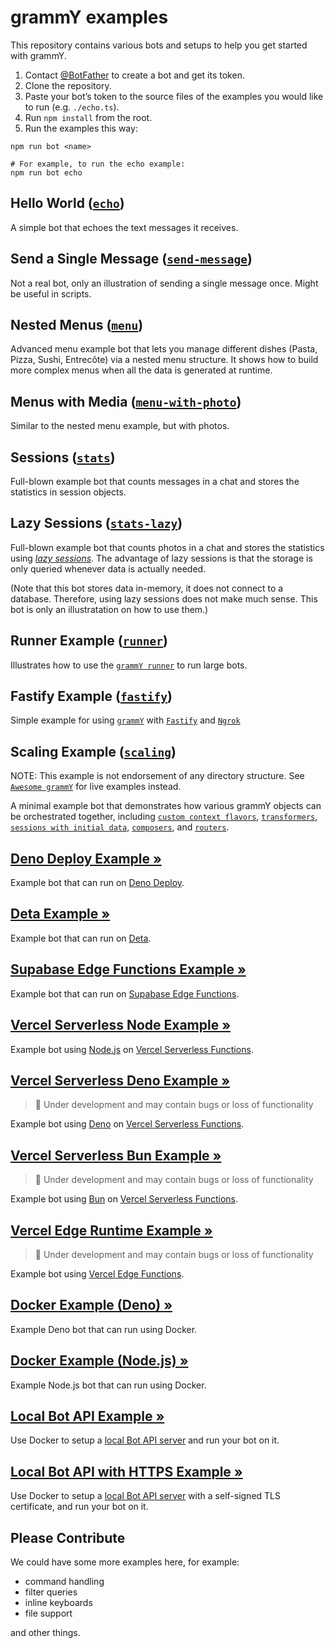 # grammY examples

This repository contains various bots and setups to help you get started with
grammY.

1. Contact [@BotFather](https://t.me/BotFather) to create a bot and get its
   token.
2. Clone the repository.
3. Paste your bot’s token to the source files of the examples you would like to
   run (e.g. `./echo.ts`).
4. Run `npm install` from the root.
5. Run the examples this way:

```shell
npm run bot <name>

# For example, to run the echo example:
npm run bot echo
```

## Hello World ([`echo`](./echo.ts))

A simple bot that echoes the text messages it receives.

## Send a Single Message ([`send-message`](./send-message.ts))

Not a real bot, only an illustration of sending a single message once. Might
be useful in scripts.

## Nested Menus ([`menu`](./menu.ts))

Advanced menu example bot that lets you manage different dishes (Pasta, Pizza,
Sushi, Entrecôte) via a nested menu structure. It shows how to build more
complex menus when all the data is generated at runtime.

## Menus with Media ([`menu-with-photo`](./menu-with-photo.ts))

Similar to the nested menu example, but with photos.

## Sessions ([`stats`](./stats.ts))

Full-blown example bot that counts messages in a chat and stores the statistics
in session objects.

## Lazy Sessions ([`stats-lazy`](./stats-lazy.ts))

Full-blown example bot that counts photos in a chat and stores the statistics
using _[lazy sessions](https://grammy.dev/plugins/session.html#lazy-sessions)_.
The advantage of lazy sessions is that the storage is only queried whenever data
is actually needed.

(Note that this bot stores data in-memory, it does not connect to a database.
Therefore, using lazy sessions does not make much sense. This bot is only an
illustratation on how to use them.)

## Runner Example ([`runner`](./runner.ts))

Illustrates how to use the [`grammY runner`](https://github.com/grammyjs/runner)
to run large bots.

## Fastify Example ([`fastify`](./fastify.ts))

Simple example for using [`grammY`](https://github.com/grammyjs/grammy)
with [`Fastify`](https://github.com/fastify/fastify) and [`Ngrok`](https://ngrok.com/)

## Scaling Example ([`scaling`](./scaling/index.ts))

NOTE: This example is not endorsement of any directory structure. See
[`Awesome grammY`](https://github.com/grammyjs/awesome-grammY) for live examples
instead.

A minimal example bot that demonstrates how various grammY objects can be
orchestrated together, including
[`custom context flavors`](https://grammy.dev/guide/context.html#context-flavours),
[`transformers`](https://grammy.dev/advanced/transformers.html#bot-api-transformers),
[`sessions with initial data`](https://grammy.dev/plugins/session.html#how-to-use-sessions),
[`composers`](https://grammy.dev/advanced/middleware.html#middleware-in-grammy),
and
[`routers`](https://grammy.dev/plugins/router.html#combining-routers-with-sessions).

## [Deno Deploy Example »](./setups/deno-deploy)

Example bot that can run on [Deno Deploy](https://deno.com/deploy/).

## [Deta Example »](./setups/deta)

Example bot that can run on [Deta](https://deta.sh/).

## [Supabase Edge Functions Example »](./setups/supabase-edge-functions)

Example bot that can run on
[Supabase Edge Functions](https://supabase.com/edge-functions).

## [Vercel Serverless Node Example »](./setups/vercel-serverless-node)

Example bot using [Node.js](https://nodejs.org) on
[Vercel Serverless Functions](https://vercel.com/docs/functions/serverless-functions).

## [Vercel Serverless Deno Example »](./setups/vercel-serverless-deno)

> 🚧 Under development and may contain bugs or loss of functionality

Example bot using [Deno](https://deno.com) on
[Vercel Serverless Functions](https://vercel.com/docs/functions/serverless-functions).

## [Vercel Serverless Bun Example »](./setups/vercel-serverless-bun)

> 🚧 Under development and may contain bugs or loss of functionality

Example bot using [Bun](https://bun.sh) on
[Vercel Serverless Functions](https://vercel.com/docs/functions/serverless-functions).

## [Vercel Edge Runtime Example »](./setups/vercel-edge-runtime)

> 🚧 Under development and may contain bugs or loss of functionality

Example bot using
[Vercel Edge Functions](https://vercel.com/docs/functions/edge-functions).

## [Docker Example (Deno) »](./setups/docker-deno)

Example Deno bot that can run using Docker.

## [Docker Example (Node.js) »](./setups/docker-node)

Example Node.js bot that can run using Docker.

## [Local Bot API Example »](./local-bot-api)

Use Docker to setup a
[local Bot API server](https://core.telegram.org/bots/api#using-a-local-bot-api-server)
and run your bot on it.

## [Local Bot API with HTTPS Example »](./local-bot-api-https)

Use Docker to setup a
[local Bot API server](https://core.telegram.org/bots/api#using-a-local-bot-api-server)
with a self-signed TLS certificate, and run your bot on it.

## Please Contribute

We could have some more examples here, for example:

-   command handling
-   filter queries
-   inline keyboards
-   file support

and other things.
